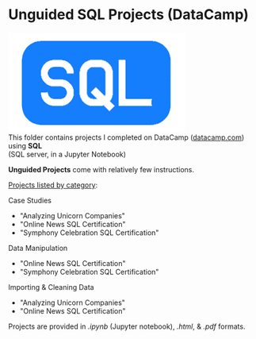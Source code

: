 # Unguided SQL Projects (DataCamp)  
![SQL Logo](../../../assets/SQL.png)   
This folder contains projects I completed on DataCamp ([datacamp.com](datacamp.com)) using **SQL**   
(SQL server, in a Jupyter Notebook)

**Unguided Projects** come with relatively few instructions.

<ins>Projects listed by category</ins>:   
   
Case Studies   
- "Analyzing Unicorn Companies"   
- "Online News SQL Certification"   
- "Symphony Celebration SQL Certification"   
   
Data Manipulation   
- "Online News SQL Certification"   
- "Symphony Celebration SQL Certification"   
   
Importing & Cleaning Data   
- "Analyzing Unicorn Companies"   
- "Online News SQL Certification"   


Projects are provided in *.ipynb* (Jupyter notebook), *.html*, & *.pdf* formats.
